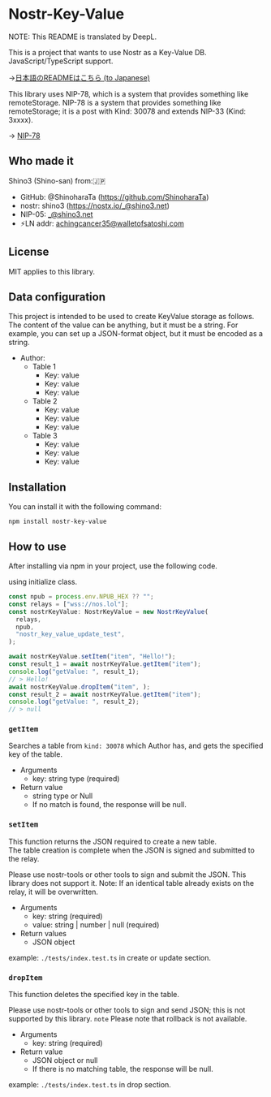 # Nostr-Key-Value

NOTE: This README is translated by DeepL.

This is a project that wants to use Nostr as a Key-Value DB.
JavaScript/TypeScript support.

->[日本語のREADMEはこちら (to Japanese)](./README_jp.md)

This library uses NIP-78, which is a system that provides something like remoteStorage. NIP-78 is a system that provides something like remoteStorage; it is a post with Kind: 30078 and extends NIP-33 (Kind: 3xxxx).

-> [NIP-78](https://github.com/nostr-protocol/nips/blob/master/78.md)

## Who made it

Shino3 (Shino-san) from:🇯🇵

- GitHub: @ShinoharaTa (https://github.com/ShinoharaTa)
- nostr: shino3 (https://nostx.io/_@shino3.net)
- NIP-05: _@shino3.net
- ⚡LN addr: achingcancer35@walletofsatoshi.com

## License

MIT applies to this library.

## Data configuration

This project is intended to be used to create KeyValue storage as follows.  
The content of the value can be anything, but it must be a string. For example, you can set up a JSON-format object, but it must be encoded as a string.

- Author:
  - Table 1
    - Key: value
    - Key: value
    - Key: value
  - Table 2
    - Key: value
    - Key: value
    - Key: value
  - Table 3
    - Key: value
    - Key: value
    - Key: value

## Installation

You can install it with the following command:

```shell
npm install nostr-key-value
```

## How to use

After installing via npm in your project, use the following code.

using initialize class.

```typescript
const npub = process.env.NPUB_HEX ?? "";
const relays = ["wss://nos.lol"];
const nostrKeyValue: NostrKeyValue = new NostrKeyValue(
  relays,
  npub,
  "nostr_key_value_update_test",
);

await nostrKeyValue.setItem("item", "Hello!");
const result_1 = await nostrKeyValue.getItem("item");
console.log("getValue: ", result_1);
// > Hello!
await nostrKeyValue.dropItem("item", );
const result_2 = await nostrKeyValue.getItem("item");
console.log("getValue: ", result_2);
// > null
```

### `getItem`

Searches a table from `kind: 30078` which Author has, and gets the specified key of the table.

- Arguments
  - key: string type (required)
- Return value
  - string type or Null
  - If no match is found, the response will be null.


### `setItem`

This function returns the JSON required to create a new table.  
The table creation is complete when the JSON is signed and submitted to the relay.

Please use nostr-tools or other tools to sign and submit the JSON. This library does not support it.
Note: If an identical table already exists on the relay, it will be overwritten.

- Arguments
  - key: string (required)
  - value: string | number | null (required)
- Return values
  - JSON object

example: `./tests/index.test.ts` in create or update section.

### `dropItem`

This function deletes the specified key in the table.

Please use nostr-tools or other tools to sign and send JSON; this is not supported by this library.
`note` Please note that rollback is not available.

- Arguments
  - key: string (required)
- Return value
  - JSON object or null
  - If there is no matching table, the response will be null.

example: `./tests/index.test.ts` in drop section.
